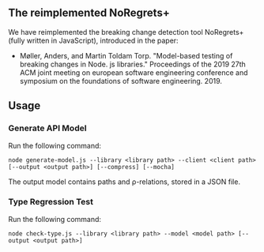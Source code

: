 
## The reimplemented NoRegrets+

We have reimplemented the breaking change detection tool NoRegrets+ (fully written in JavaScript), introduced in the paper:


- Møller, Anders, and Martin Toldam Torp. "Model-based testing of breaking changes in Node. js libraries." Proceedings of the 2019 27th ACM joint meeting on european software engineering conference and symposium on the foundations of software engineering. 2019.


## Usage

### Generate API Model

Run the following command:

```
node generate-model.js --library <library path> --client <client path> [--output <output path>] [--compress] [--mocha]
```

The output model contains paths and ρ-relations, stored in a JSON file.

### Type Regression Test

Run the following command:

```
node check-type.js --library <library path> --model <model path> [--output <output path>]
```